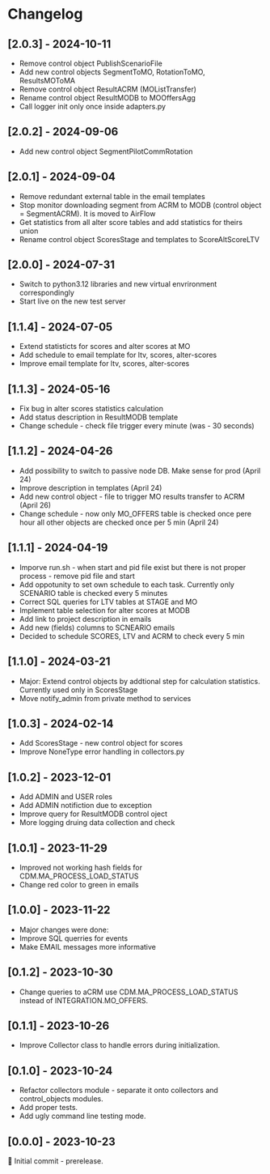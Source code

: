 # Changelog

## [2.0.3] - 2024-10-11

- Remove control object PublishScenarioFile
- Add new control objects SegmentToMO, RotationToMO, ResultsMOToMA
- Remove control object ResultACRM (MOListTransfer)
- Rename control object ResultMODB to MOOffersAgg
- Call logger init only once inside adapters.py

## [2.0.2] - 2024-09-06

- Add new control object SegmentPilotCommRotation

## [2.0.1] - 2024-09-04

- Remove redundant external table in the email templates
- Stop monitor downloading segment from ACRM to MODB (control object = SegmentACRM). It is moved to AirFlow
- Get statistics from all alter score tables and add statistics for theirs union
- Rename control object ScoresStage and templates to ScoreAltScoreLTV 

## [2.0.0] - 2024-07-31

- Switch to python3.12 libraries and new virtual envrironment correspondingly
- Start live on the new test server

## [1.1.4] - 2024-07-05

- Extend statisticts for scores and alter scores at MO
- Add schedule to email template for ltv, scores, alter-scores
- Improve email template for ltv, scores, alter-scores

## [1.1.3] - 2024-05-16

- Fix bug in alter scores statistics calculation
- Add status description in ResultMODB template
- Change schedule - check file trigger every minute (was - 30 seconds)

## [1.1.2] - 2024-04-26

- Add possibility to switch to passive node DB. Make sense for prod (April 24)
- Improve description in templates  (April 24)
- Add new control object - file to trigger MO results transfer to ACRM (April 26)
- Change schedule - now only MO_OFFERS table is checked once pere hour all other objects are checked once per 5 min  (April 24)

## [1.1.1] - 2024-04-19

- Imporve run.sh - when start and pid file exist but there is not proper process - remove pid file and start
- Add oppotunity to set own schedule to each task. Currently only SCENARIO table is checked every 5 minutes
- Correct SQL queries for LTV tables at STAGE and MO
- Implement table selection for alter scores at MODB
- Add link to project description in emails
- Add new  (fields) columns to SCNEARIO emails
- Decided to schedule SCORES, LTV and ACRM to check every 5 min

## [1.1.0] - 2024-03-21

- Major: Extend control objects by addtional step for calculation statistics. Currently used only in ScoresStage
- Move notify_admin from private method to services

## [1.0.3] - 2024-02-14

- Add ScoresStage - new control object for scores
- Improve NoneType error handling in collectors.py

## [1.0.2] - 2023-12-01

- Add ADMIN and USER roles
- Add ADMIN notifiction due to exception
- Improve query for ResultMODB control oject
- More logging druing data collection and check

## [1.0.1] - 2023-11-29

- Improved not working hash fields for CDM.MA_PROCESS_LOAD_STATUS
- Change red color to green in emails

## [1.0.0] - 2023-11-22

- Major changes were done:
- Improve SQL querries for events
- Make EMAIL messages more informative 

## [0.1.2] - 2023-10-30

- Change queries to aCRM use CDM.MA_PROCESS_LOAD_STATUS instead of INTEGRATION.MO_OFFERS.

## [0.1.1] - 2023-10-26

- Improve  Collector class to handle errors during initialization.

## [0.1.0] - 2023-10-24

- Refactor collectors module - separate it onto collectors and control_objects modules.
- Add proper tests.
- Add ugly command line testing mode.

## [0.0.0] - 2023-10-23

:seedling: Initial commit - prerelease.
